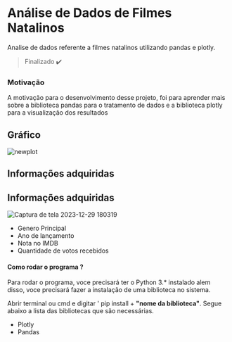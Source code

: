 # Análise de Dados de Filmes Natalinos
Analise de dados referente a filmes natalinos utilizando pandas e plotly.
> Finalizado ✔️
<h3>Motivação</h3>


<p>A motivação para o desenvolvimento desse projeto, foi para aprender mais sobre a biblioteca pandas para o tratamento de dados e a biblioteca plotly para a visualização dos resultados
</p>



## Gráfico
![newplot](https://github.com/italo-mgl/Analise_Filmes_Natalinos/assets/111648211/d47ac7a3-2f7e-44d0-acdf-fa1335bf18f3)

## Informações adquiridas
## Informações adquiridas


![Captura de tela 2023-12-29 180319](https://github.com/italo-mgl/Analise_Filmes_Natalinos/assets/111648211/c972e661-f349-4864-a272-fcb7c60d44d9)

* Genero Principal
* Ano de lançamento
* Nota no IMDB
* Quantidade de votos recebidos


<h4> Como rodar o programa ? </h4>
<p>
  Para rodar o programa, voce precisará ter o Python 3.* instalado alem disso, voce precisará fazer a instalação de uma biblioteca no sistema.
</p>
<p>
  Abrir terminal ou cmd e digitar ' pip install + <strong>"nome da biblioteca"</strong>. Segue abaixo a lista das bibliotecas que são necessárias.
</p>

* Plotly
* Pandas
